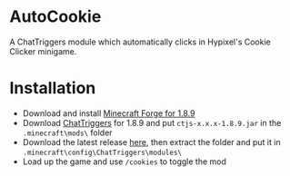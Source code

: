 # AutoCookie
A ChatTriggers module which automatically clicks in Hypixel's Cookie Clicker minigame.

# Installation
* Download and install [Minecraft Forge for 1.8.9](https://files.minecraftforge.net/net/minecraftforge/forge/index_1.8.9.html)
* Download [ChatTriggers](https://www.chattriggers.com/#download) for 1.8.9 and put `ctjs-x.x.x-1.8.9.jar` in the `.minecraft\mods\` folder
* Download the latest release [here](https://github.com/TodNL/AutoCookie/releases), then extract the folder and put it in `.minecraft\config\ChatTriggers\modules\`
* Load up the game and use `/cookies` to toggle the mod
